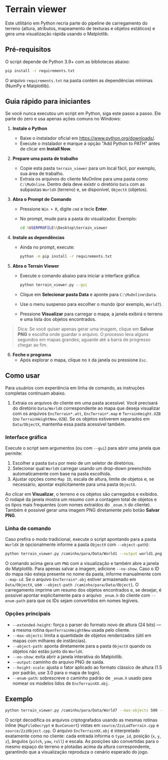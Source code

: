 # Terrain viewer

Este utilitário em Python recria parte do pipeline de carregamento do terreno
(altura, atributos, mapeamento de texturas e objetos estáticos) e gera uma
visualização rápida usando o Matplotlib.

## Pré-requisitos

O script depende de Python 3.9+ com as bibliotecas abaixo:

```bash
pip install -r requirements.txt
```

O arquivo `requirements.txt` na pasta contém as dependências mínimas (NumPy e
Matplotlib).

## Guia rápido para iniciantes

Se você nunca executou um script em Python, siga este passo a passo. Ele parte
do zero e usa apenas ações comuns no Windows:

1. **Instale o Python**
   - Baixe o instalador oficial em <https://www.python.org/downloads/>.
   - Execute o instalador e marque a opção "Add Python to PATH" antes de
     clicar em **Install Now**.

2. **Prepare uma pasta de trabalho**
   - Copie esta pasta `terrain_viewer` para um local fácil, por exemplo, sua
     área de trabalho.
   - Extraia os arquivos do cliente MuOnline para uma pasta como
     `C:\MuOnline`. Dentro dela deve existir o diretório `Data` com as subpastas
     `WorldX` (terreno) e, se disponível, `ObjectX` (objetos).

3. **Abra o Prompt de Comando**
   - Pressione `Win + R`, digite `cmd` e tecle **Enter**.
   - No prompt, mude para a pasta do visualizador. Exemplo:

     ```bat
     cd %USERPROFILE%\Desktop\terrain_viewer
     ```

4. **Instale as dependências**
   - Ainda no prompt, execute:

     ```bat
     python -m pip install -r requirements.txt
     ```

5. **Abra o Terrain Viewer**
   - Execute o comando abaixo para iniciar a interface gráfica:

     ```bat
     python terrain_viewer.py --gui
     ```
   - Clique em **Selecionar pasta Data** e aponte para `C:\MuOnline\Data`.
   - Use o menu suspenso para escolher o mundo (por exemplo, `World7`).
   - Pressione **Visualizar** para carregar o mapa; a janela exibirá o terreno
     e uma lista dos objetos encontrados.

> Dica: Se você quiser apenas gerar uma imagem, clique em **Salvar PNG** e
> escolha onde guardar o arquivo. O processo leva alguns segundos em mapas
> grandes; aguarde até a barra de progresso chegar ao fim.

6. **Feche o programa**
   - Após explorar o mapa, clique no `X` da janela ou pressione `Esc`.

## Como usar

Para usuários com experiência em linha de comando, as instruções completas
continuam abaixo.

1. Extraia os arquivos do cliente em uma pasta acessível. Você precisará do
   diretório `Data/WorldX` correspondente ao mapa que deseja visualizar com os
   arquivos `EncTerrain*.att`, `EncTerrain*.map` e `TerrainHeight.OZB` (ou
   `TerrainHeightNew.OZB`). Se os objetos estiverem separados em `Data/ObjectX`,
   mantenha essa pasta acessível também.

### Interface gráfica

Execute o script sem argumentos (ou com `--gui`) para abrir uma janela que
permite:

1. Escolher a pasta `Data` por meio de um seletor de diretórios.
2. Selecionar qual `WorldX` carregar usando um drop-down preenchido
   automaticamente com base na pasta escolhida.
3. Ajustar opções como `Map ID`, escala de altura, limite de objetos e, se
   necessário, apontar explicitamente para uma pasta `ObjectX`.

Ao clicar em **Visualizar**, o terreno e os objetos são carregados e exibidos.
O rodapé da janela mostra um resumo com a contagem total de objetos e os tipos
mais frequentes (com nomes extraídos do `_enum.h` do cliente). Também é
possível gerar uma imagem PNG diretamente pelo botão **Salvar PNG**.

### Linha de comando

Caso prefira o modo tradicional, execute o script apontando para a pasta
`WorldX` (e opcionalmente informe a pasta `ObjectX` com `--object-path`):

```bash
python terrain_viewer.py /caminho/para/Data/World1 --output world1.png
```

O comando acima gera um `PNG` com a visualização e também abre a janela do
Matplotlib. Para apenas salvar a imagem, adicione `--no-show`. Caso o ID do mapa
não esteja presente no nome da pasta, informe manualmente com `--map-id`. Se o
arquivo `EncTerrain*.obj` estiver armazenado em `Data/ObjectX`, use
`--object-path /caminho/para/Data/Object1`. O carregamento imprime um resumo dos
objetos encontrados e, se desejar, é possível apontar explicitamente para o
arquivo `_enum.h` do cliente com `--enum-path` para que os IDs sejam convertidos
em nomes legíveis.

### Opções principais

- `--extended-height`: força o parser do formato novo de altura (24 bits) — a
  mesma rotina `OpenTerrainHeightNew` usada pelo cliente.
- `--max-objects`: limita a quantidade de objetos renderizados (útil em mapas
  com milhares de instâncias).
- `--object-path`: aponta diretamente para a pasta `ObjectX` quando os objetos
  não estão junto do `WorldX`.
- `--no-show`: evita abrir a janela interativa do Matplotlib.
- `--output`: caminho do arquivo PNG de saída.
- `--height-scale`: ajusta o fator aplicado ao formato clássico de altura (1.5
  por padrão, use 3.0 para o mapa de login).
- `--enum-path`: sobrescreve o caminho padrão de `_enum.h` usado para nomear os
  modelos lidos de `EncTerrainXX.obj`.

## Exemplo

```bash
python terrain_viewer.py /caminho/para/Data/World7 --max-objects 500 --output world7.png --no-show
```

O script decodifica os arquivos criptografados usando as mesmas rotinas inline
(`MapFileDecrypt` e `BuxConvert`) vistas em `source/ZzzLodTerrain.cpp` e
`source/ZzzObject.cpp`. O arquivo `EncTerrainXX.obj` é interpretado exatamente
como no cliente: cada entrada informa o `type_id`, posição (`x`, `y`, `z`),
ângulos (`pitch`, `yaw`, `roll`) e escala. As posições são convertidas para o
mesmo espaço do terreno e plotadas acima da altura correspondente, garantindo
que a visualização reproduza o cenário esperado do jogo.
